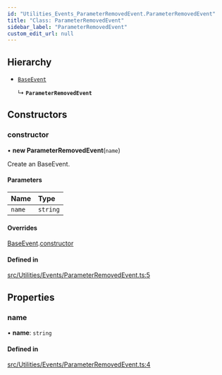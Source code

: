```yaml
---
id: "Utilities_Events_ParameterRemovedEvent.ParameterRemovedEvent"
title: "Class: ParameterRemovedEvent"
sidebar_label: "ParameterRemovedEvent"
custom_edit_url: null
---
```




## Hierarchy

- [`BaseEvent`](../Utilities_BaseEvent.BaseEvent)

  ↳ **`ParameterRemovedEvent`**

## Constructors

### constructor

• **new ParameterRemovedEvent**(`name`)

Create an BaseEvent.

#### Parameters

| Name | Type |
| :------ | :------ |
| `name` | `string` |

#### Overrides

[BaseEvent](../Utilities_BaseEvent.BaseEvent).[constructor](../Utilities_BaseEvent.BaseEvent#constructor)

#### Defined in

[src/Utilities/Events/ParameterRemovedEvent.ts:5](https://github.com/ZeaInc/zea-engine/blob/ab3250ece/src/Utilities/Events/ParameterRemovedEvent.ts#L5)

## Properties

### name

• **name**: `string`

#### Defined in

[src/Utilities/Events/ParameterRemovedEvent.ts:4](https://github.com/ZeaInc/zea-engine/blob/ab3250ece/src/Utilities/Events/ParameterRemovedEvent.ts#L4)

